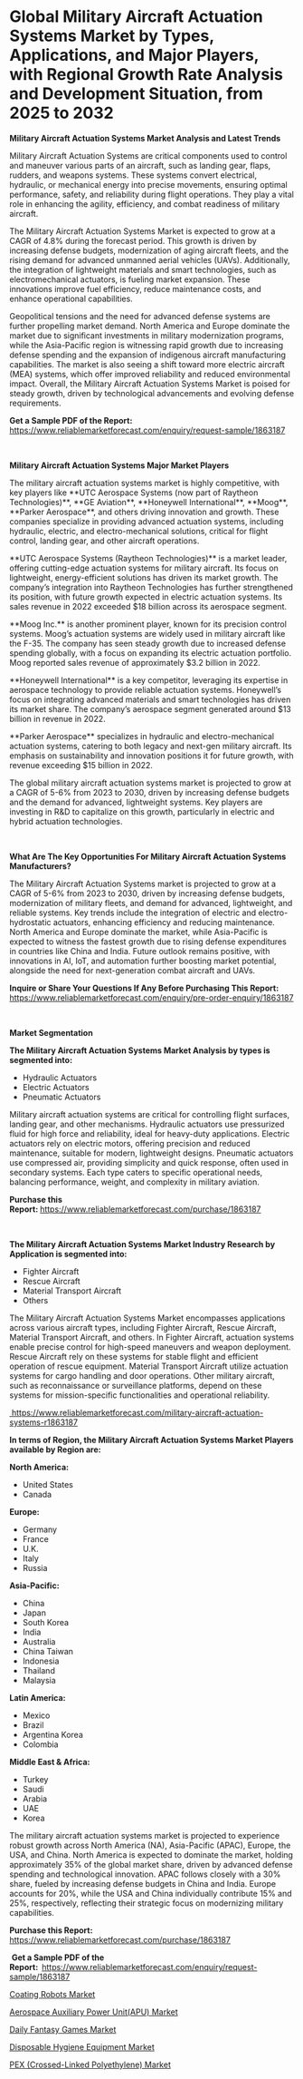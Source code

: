 <p><h1>Global Military Aircraft Actuation Systems Market by Types, Applications, and Major Players, with Regional Growth Rate Analysis and Development Situation, from 2025 to 2032</h1></p><p><strong>Military Aircraft Actuation Systems Market Analysis and Latest Trends</strong></p>
<p><p>Military Aircraft Actuation Systems are critical components used to control and maneuver various parts of an aircraft, such as landing gear, flaps, rudders, and weapons systems. These systems convert electrical, hydraulic, or mechanical energy into precise movements, ensuring optimal performance, safety, and reliability during flight operations. They play a vital role in enhancing the agility, efficiency, and combat readiness of military aircraft.</p><p>The Military Aircraft Actuation Systems Market is expected to grow at a CAGR of 4.8% during the forecast period. This growth is driven by increasing defense budgets, modernization of aging aircraft fleets, and the rising demand for advanced unmanned aerial vehicles (UAVs). Additionally, the integration of lightweight materials and smart technologies, such as electromechanical actuators, is fueling market expansion. These innovations improve fuel efficiency, reduce maintenance costs, and enhance operational capabilities.</p><p>Geopolitical tensions and the need for advanced defense systems are further propelling market demand. North America and Europe dominate the market due to significant investments in military modernization programs, while the Asia-Pacific region is witnessing rapid growth due to increasing defense spending and the expansion of indigenous aircraft manufacturing capabilities. The market is also seeing a shift toward more electric aircraft (MEA) systems, which offer improved reliability and reduced environmental impact. Overall, the Military Aircraft Actuation Systems Market is poised for steady growth, driven by technological advancements and evolving defense requirements.</p></p>
<p><strong>Get a Sample PDF of the Report:&nbsp;</strong> <a href="https://www.reliablemarketforecast.com/enquiry/request-sample/1863187?utm_campaign=2015&utm_medium=2&utm_source=Github&utm_content=ia&utm_term=22012025&utm_id=military-aircraft-actuation-systems">https://www.reliablemarketforecast.com/enquiry/request-sample/1863187</a></p>
<p>&nbsp;</p>
<p><strong>Military Aircraft Actuation Systems Major Market Players</strong></p>
<p><p>The military aircraft actuation systems market is highly competitive, with key players like **UTC Aerospace Systems (now part of Raytheon Technologies)**, **GE Aviation**, **Honeywell International**, **Moog**, **Parker Aerospace**, and others driving innovation and growth. These companies specialize in providing advanced actuation systems, including hydraulic, electric, and electro-mechanical solutions, critical for flight control, landing gear, and other aircraft operations.</p><p>**UTC Aerospace Systems (Raytheon Technologies)** is a market leader, offering cutting-edge actuation systems for military aircraft. Its focus on lightweight, energy-efficient solutions has driven its market growth. The company’s integration into Raytheon Technologies has further strengthened its position, with future growth expected in electric actuation systems. Its sales revenue in 2022 exceeded $18 billion across its aerospace segment.</p><p>**Moog Inc.** is another prominent player, known for its precision control systems. Moog’s actuation systems are widely used in military aircraft like the F-35. The company has seen steady growth due to increased defense spending globally, with a focus on expanding its electric actuation portfolio. Moog reported sales revenue of approximately $3.2 billion in 2022.</p><p>**Honeywell International** is a key competitor, leveraging its expertise in aerospace technology to provide reliable actuation systems. Honeywell’s focus on integrating advanced materials and smart technologies has driven its market share. The company’s aerospace segment generated around $13 billion in revenue in 2022.</p><p>**Parker Aerospace** specializes in hydraulic and electro-mechanical actuation systems, catering to both legacy and next-gen military aircraft. Its emphasis on sustainability and innovation positions it for future growth, with revenue exceeding $15 billion in 2022.</p><p>The global military aircraft actuation systems market is projected to grow at a CAGR of 5-6% from 2023 to 2030, driven by increasing defense budgets and the demand for advanced, lightweight systems. Key players are investing in R&D to capitalize on this growth, particularly in electric and hybrid actuation technologies.</p></p>
<p>&nbsp;</p>
<p><strong>What Are The Key Opportunities For Military Aircraft Actuation Systems Manufacturers?</strong></p>
<p><p>The Military Aircraft Actuation Systems market is projected to grow at a CAGR of 5-6% from 2023 to 2030, driven by increasing defense budgets, modernization of military fleets, and demand for advanced, lightweight, and reliable systems. Key trends include the integration of electric and electro-hydrostatic actuators, enhancing efficiency and reducing maintenance. North America and Europe dominate the market, while Asia-Pacific is expected to witness the fastest growth due to rising defense expenditures in countries like China and India. Future outlook remains positive, with innovations in AI, IoT, and automation further boosting market potential, alongside the need for next-generation combat aircraft and UAVs.</p></p>
<p><strong>Inquire or Share Your Questions If Any Before Purchasing This Report:</strong> <a href="https://www.reliablemarketforecast.com/enquiry/pre-order-enquiry/1863187?utm_campaign=2015&utm_medium=2&utm_source=Github&utm_content=ia&utm_term=22012025&utm_id=military-aircraft-actuation-systems">https://www.reliablemarketforecast.com/enquiry/pre-order-enquiry/1863187</a></p>
<p>&nbsp;</p>
<p><strong>Market Segmentation</strong></p>
<p><strong>The Military Aircraft Actuation Systems Market Analysis by types is segmented into:</strong></p>
<p><ul><li>Hydraulic Actuators</li><li>Electric Actuators</li><li>Pneumatic Actuators</li></ul></p>
<p><p>Military aircraft actuation systems are critical for controlling flight surfaces, landing gear, and other mechanisms. Hydraulic actuators use pressurized fluid for high force and reliability, ideal for heavy-duty applications. Electric actuators rely on electric motors, offering precision and reduced maintenance, suitable for modern, lightweight designs. Pneumatic actuators use compressed air, providing simplicity and quick response, often used in secondary systems. Each type caters to specific operational needs, balancing performance, weight, and complexity in military aviation.</p></p>
<p><strong>Purchase this Report:&nbsp;</strong><a href="https://www.reliablemarketforecast.com/purchase/1863187?utm_campaign=2015&utm_medium=2&utm_source=Github&utm_content=ia&utm_term=22012025&utm_id=military-aircraft-actuation-systems">https://www.reliablemarketforecast.com/purchase/1863187</a></p>
<p>&nbsp;</p>
<p><strong>The Military Aircraft Actuation Systems Market Industry Research by Application is segmented into:</strong></p>
<p><ul><li>Fighter Aircraft</li><li>Rescue Aircraft</li><li>Material Transport Aircraft</li><li>Others</li></ul></p>
<p><p>The Military Aircraft Actuation Systems Market encompasses applications across various aircraft types, including Fighter Aircraft, Rescue Aircraft, Material Transport Aircraft, and others. In Fighter Aircraft, actuation systems enable precise control for high-speed maneuvers and weapon deployment. Rescue Aircraft rely on these systems for stable flight and efficient operation of rescue equipment. Material Transport Aircraft utilize actuation systems for cargo handling and door operations. Other military aircraft, such as reconnaissance or surveillance platforms, depend on these systems for mission-specific functionalities and operational reliability.</p></p>
<p><a href="https://www.reliablemarketforecast.com/military-aircraft-actuation-systems-r1863187?utm_campaign=2015&utm_medium=2&utm_source=Github&utm_content=ia&utm_term=22012025&utm_id=military-aircraft-actuation-systems">&nbsp;https://www.reliablemarketforecast.com/military-aircraft-actuation-systems-r1863187</a></p>
<p><strong>In terms of Region, the Military Aircraft Actuation Systems Market Players available by Region are:</strong></p>
<p>
    <p> <strong> North America: </strong>
        <ul>
            <li>United States</li>
            <li>Canada</li>
        </ul>
        </p> 
    <p> <strong> Europe: </strong>
        <ul>
            <li>Germany</li>
            <li>France</li>
            <li>U.K.</li>
            <li>Italy</li>
            <li>Russia</li>
        </ul>
        </p> 
    <p> <strong> Asia-Pacific: </strong>
        <ul>
            <li>China</li>
            <li>Japan</li>
            <li>South Korea</li>
            <li>India</li>
            <li>Australia</li>
            <li>China Taiwan</li>
            <li>Indonesia</li>
            <li>Thailand</li>
            <li>Malaysia</li>
        </ul>
        </p> 
    <p> <strong> Latin America: </strong>
        <ul>
            <li>Mexico</li>
            <li>Brazil</li>
            <li>Argentina Korea</li>
            <li>Colombia</li>
        </ul>
        </p> 
    <p> <strong> Middle East & Africa: </strong>
        <ul>
            <li>Turkey</li>
            <li>Saudi</li>
            <li>Arabia</li>
            <li>UAE</li>
            <li>Korea</li>
        </ul>
    </p>
    </p>
<p><p>The military aircraft actuation systems market is projected to experience robust growth across North America (NA), Asia-Pacific (APAC), Europe, the USA, and China. North America is expected to dominate the market, holding approximately 35% of the global market share, driven by advanced defense spending and technological innovation. APAC follows closely with a 30% share, fueled by increasing defense budgets in China and India. Europe accounts for 20%, while the USA and China individually contribute 15% and 25%, respectively, reflecting their strategic focus on modernizing military capabilities.</p></p>
<p><strong>Purchase this Report: </strong><a href="https://www.reliablemarketforecast.com/purchase/1863187?utm_campaign=2015&utm_medium=2&utm_source=Github&utm_content=ia&utm_term=22012025&utm_id=military-aircraft-actuation-systems">https://www.reliablemarketforecast.com/purchase/1863187</a></p>
<p>&nbsp;<strong>Get a Sample PDF of the Report:&nbsp;&nbsp;</strong><a href="https://www.reliablemarketforecast.com/enquiry/request-sample/1863187?utm_campaign=2015&utm_medium=2&utm_source=Github&utm_content=ia&utm_term=22012025&utm_id=military-aircraft-actuation-systems">https://www.reliablemarketforecast.com/enquiry/request-sample/1863187</a></p>
<p><strong></strong></p>
<p><p><a href="https://www.linkedin.com/pulse/coating-robots-market-state-revenue-forecast-growth-potential-bvwfe?utm_campaign=2015&utm_medium=2&utm_source=Github&utm_content=ia&utm_term=22012025&utm_id=military-aircraft-actuation-systems">Coating Robots Market</a></p><p><a href="https://www.linkedin.com/pulse/aerospace-auxiliary-power-unitapu-market-state-revenue-forecast-tqjpe?utm_campaign=2015&utm_medium=2&utm_source=Github&utm_content=ia&utm_term=22012025&utm_id=military-aircraft-actuation-systems">Aerospace Auxiliary Power Unit(APU) Market</a></p><p><a href="https://www.linkedin.com/pulse/positive-growth-outlook-global-daily-fantasy-games-market-forecasting-hna5e?utm_campaign=2015&utm_medium=2&utm_source=Github&utm_content=ia&utm_term=22012025&utm_id=military-aircraft-actuation-systems">Daily Fantasy Games Market</a></p><p><a href="https://www.linkedin.com/pulse/disposable-hygiene-equipment-market-analysis-industry-9yvgc?utm_campaign=2015&utm_medium=2&utm_source=Github&utm_content=ia&utm_term=22012025&utm_id=military-aircraft-actuation-systems">Disposable Hygiene Equipment Market</a></p><p><a href="https://www.linkedin.com/pulse/global-pex-crossed-linked-polyethylene-market-trends-analysis-fv7me?utm_campaign=2015&utm_medium=2&utm_source=Github&utm_content=ia&utm_term=22012025&utm_id=military-aircraft-actuation-systems">PEX (Crossed-Linked Polyethylene) Market</a></p></p>